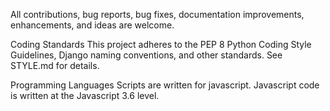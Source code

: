 All contributions, bug reports, bug fixes, documentation improvements, enhancements, and ideas are welcome.


Coding Standards
This project adheres to the PEP 8 Python Coding Style Guidelines, Django naming conventions, and other standards. See STYLE.md for details.

Programming Languages
Scripts are written for javascript. Javascript code is written at the Javascript 3.6 level.
